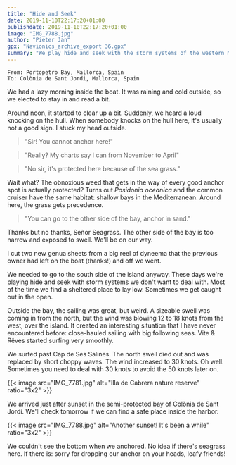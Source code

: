 ```yaml
---
title: "Hide and Seek"
date: 2019-11-10T22:17:20+01:00
publishdate: 2019-11-10T22:17:20+01:00
image: "IMG_7788.jpg"
author: "Pieter Jan"
gpx: "Navionics_archive_export 36.gpx"
summary: "We play hide and seek with the storm systems of the western Mediterranean"
---
```


`From: Portopetro Bay, Mallorca, Spain`<br/>
`To: Colònia de Sant Jordi, Mallorca, Spain`

We had a lazy morning inside the boat. It was raining and cold outside, so we elected to stay in and read a bit.

Around noon, it started to clear up a bit. Suddenly, we heard a loud knocking on the hull. When somebody knocks on the hull here, it's usually not a good sign. I stuck my head outside.

> "Sir! You cannot anchor here!"

> "Really? My charts say I can from November to April"

> "No sir, it's protected here because of the sea grass."

Wait what? The obnoxious weed that gets in the way of every good anchor spot is actually protected? Turns out _Posidonia oceanica_ and the common cruiser have the same habitat: shallow bays in the Mediterranean. Around here, the grass gets precedence.

> "You can go to the other side of the bay, anchor in sand."

Thanks but no thanks, Señor Seagrass. The other side of the bay is too narrow and exposed to swell. We'll be on our way.

I cut two new genua sheets from a big reel of dyneema that the previous owner had left on the boat (thanks!) and off we went.

We needed to go to the south side of the island anyway. These days we're playing hide and seek with storm systems we don't want to deal with. Most of the time we find a sheltered place to lay low. Sometimes we get caught out in the open.

Outside the bay, the sailing was great, but weird. A sizeable swell was coming in from the north, but the wind was blowing 12 to 18 knots from the west, over the island. It created an interesting situation that I have never encountered before: close-hauled sailing with big following seas. Vite & Rêves started surfing very smoothly.

We surfed past Cap de Ses Salines. The north swell died out and was replaced by short choppy waves. The wind increased to 30 knots. Oh well. Sometimes you need to deal with 30 knots to avoid the 50 knots later on.

{{< image src="IMG_7781.jpg" alt="Illa de Cabrera nature reserve" ratio="3x2" >}}

We arrived just after sunset in the semi-protected bay of Colònia de Sant Jordi. We'll check tomorrow if we can find a safe place inside the harbor.

{{< image src="IMG_7788.jpg" alt="Another sunset! It's been a while" ratio="3x2" >}}

We couldn't see the bottom when we anchored. No idea if there's seagrass here. If there is: sorry for dropping our anchor on your heads, leafy friends!
